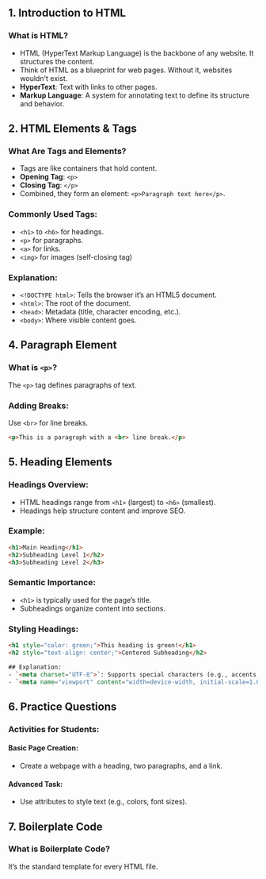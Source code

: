 ## 1. Introduction to HTML

### What is HTML?
- HTML (HyperText Markup Language) is the backbone of any website. It structures the content.
- Think of HTML as a blueprint for web pages. Without it, websites wouldn't exist.
- **HyperText**: Text with links to other pages.
- **Markup Language**: A system for annotating text to define its structure and behavior.

## 2. HTML Elements & Tags
### What Are Tags and Elements?
- Tags are like containers that hold content.
- **Opening Tag**: `<p>`
- **Closing Tag**: `</p>`
- Combined, they form an element: `<p>Paragraph text here</p>`.

### Commonly Used Tags:
- `<h1>` to `<h6>` for headings.
- `<p>` for paragraphs.
- `<a>` for links.
- `<img>` for images (self-closing tag)

### Explanation:
- `<!DOCTYPE html>`: Tells the browser it’s an HTML5 document.
- `<html>`: The root of the document.
- `<head>`: Metadata (title, character encoding, etc.).
- `<body>`: Where visible content goes.

## 4. Paragraph Element

### What is `<p>`?
The `<p>` tag defines paragraphs of text.

### Adding Breaks:
Use `<br>` for line breaks.
```html
<p>This is a paragraph with a <br> line break.</p>
```
## 5. Heading Elements

### Headings Overview:
- HTML headings range from `<h1>` (largest) to `<h6>` (smallest).
- Headings help structure content and improve SEO.

### Example:
```html
<h1>Main Heading</h1>
<h2>Subheading Level 1</h2>
<h3>Subheading Level 2</h3>
```


### Semantic Importance:
- `<h1>` is typically used for the page’s title.
- Subheadings organize content into sections.

### Styling Headings:
```html
<h1 style="color: green;">This heading is green!</h1>
<h2 style="text-align: center;">Centered Subheading</h2>

## Explanation:
- `<meta charset="UTF-8">`: Supports special characters (e.g., accents, symbols).
- `<meta name="viewport" content="width=device-width, initial-scale=1.0">`: Ensures mobile responsiveness.
```

## 6. Practice Questions

### Activities for Students:

#### Basic Page Creation:
- Create a webpage with a heading, two paragraphs, and a link.

#### Advanced Task:
- Use attributes to style text (e.g., colors, font sizes).


## 7. Boilerplate Code

### What is Boilerplate Code?
It’s the standard template for every HTML file.

